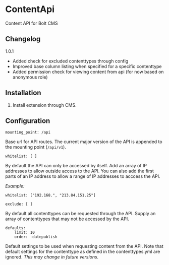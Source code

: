 ContentApi
============================
Content API for Bolt CMS

Changelog
----------------------------
1.0.1

- Added check for excluded contenttypes through config
- Improved base column listing when specified for a specific contenttype
- Added permission check for viewing content from api (for now based on anonymous role)

Installation
----------------------------
1. Install extension through CMS.

Configuration
----------------------------
`mounting_point: /api` 

Base url for API routes. The current major version of the API is appended to the mounting point (`/api/v1`).

`whitelist: [ ]`

By default the API can only be accessed by itself. Add an array of IP addresses to allow outside access to 
the API. You can also add the first parts of an IP address to allow a range of IP addresses to acccess the 
API. 

_Example:_

```
whitelist: ["192.168.", "213.84.151.25"]
```

`exclude: [ ]`

By default all contenttypes can be requested through the API. Supply an array of contenttypes that may not
be accessed by the API.

```
defaults:
    limit: 10
    order: -datepublish
```

Default settings to be used when requesting content from the API. Note that default settings for the
contenttype as defined in the contenttypes.yml are ignored. _This may change in future versions._